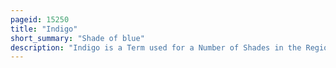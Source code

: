 ```yaml
---
pageid: 15250
title: "Indigo"
short_summary: "Shade of blue"
description: "Indigo is a Term used for a Number of Shades in the Region of Blue. The Word comes from the ancient Dye of the same Name. The Term 'indigo' can refer to the Color of the Dye, various Colors of fabric dyed with indigo Dye, a spectral Color, one of the seven Colors of the Rainbow, or a Region on the Color Wheel, and can include various Shades of Blue, ultramarine, and Green-Blue. Since the Web era the Term has also been used for various Purple and Violet Hues identified as Indigo according to Use of the Term Indigo in Html Web Pages Specifications."
---
```

